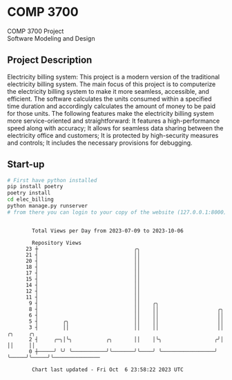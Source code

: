 # COMP 3700
COMP 3700 Project  
Software Modeling and Design
## Project Description
Electricity billing system: This project is a modern version of the traditional electricity billing system. The main focus of this project is to computerize the electricity billing system to make it more seamless, accessible, and efficient. The software calculates the units consumed within a specified time duration and accordingly calculates the amount of money to be paid for those units. The following features make the electricity billing system more service-oriented and straightforward: It features a high-performance speed along with accuracy; It allows for seamless data sharing between the electricity office and customers; It is protected by high-security measures and controls; It includes the necessary provisions for debugging.

## Start-up
```bash
# First have python installed
pip install poetry
poetry install
cd elec_billing
python manage.py runserver
# from there you can login to your copy of the website (127.0.0.1:8000), default creds are admin/admin
```

```

        Total Views per Day from 2023-07-09 to 2023-10-06

        Repository Views
      23 ┼                               ╭╮
      21 ┤                               ││
      20 ┤                               ││
      18 ┤                               ││
      17 ┤                               ││
      15 ┤                               ││
      14 ┤                               ││
      12 ┤                               ││
      11 ┤                               ││
       9 ┤                               ││    ╭╮
       8 ┤                               ││    ││                   ╭╮
       6 ┤                               ││    ││                   ││
       5 ┤        ╭╮                     ││    ││                   ││
       3 ┤        ││                     ││    ││                   ││     ╭╮     ╭╮
       2 ┤     ╭─╮│╰╮           ╭╮       ││    │╰╮                 ╭╯│     ││     ││
       0 ┼─────╯ ╰╯ ╰───────────╯╰───────╯╰────╯ ╰─────────────────╯ ╰─────╯╰─────╯╰───────────────

        Chart last updated - Fri Oct  6 23:58:22 2023 UTC
        
```
